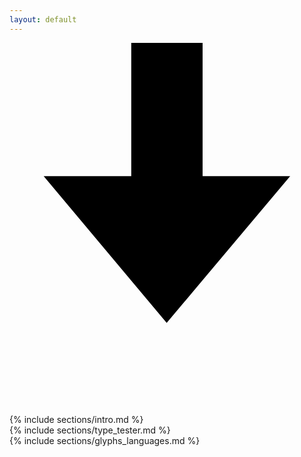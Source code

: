 ```yaml
---
layout: default
---
```


<div class="static"></div>

<nav>
  <svg id="download" xmlns="http://www.w3.org/2000/svg" viewBox="0 0 20 23.57"><defs><style>.cls-1{stroke-miterlimit:10;stroke-width:6px;}</style></defs><g id="Layer_2" data-name="Layer 2"><g id="Layer_1-2" data-name="Layer 1"><line class="cls-1" y1="21.57" x2="22" y2="21.57"/><polygon points="12.26 8.46 12.26 0 7.73 0 7.73 8.46 2.17 8.46 9.98 17.78 17.82 8.46 12.26 8.46"/></g></g></svg>
</nav>

<div class="section" id="intro">
  <div class="grid_container">
   {% include sections/intro.md %}
  </div>
</div><div class="section" id="type_tester">
  <div class="grid_container">
   {% include sections/type_tester.md %}
 </div>
</div><div class="section" id="glyphs_languages">
  <div class="grid_container">
   {% include sections/glyphs_languages.md %}
 </div>
</div>
